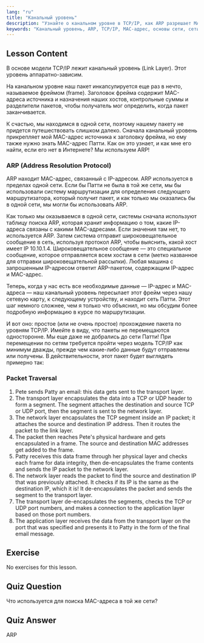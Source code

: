 ```yaml
---
lang: "ru"
title: "Канальный уровень"
description: "Узнайте о канальном уровне в TCP/IP, как ARP разрешает MAC-адреса и как происходит прохождение пакетов. Изучите основы сети с помощью этого руководства по сетям Linux."
keywords: "Канальный уровень, ARP, TCP/IP, MAC-адрес, основы сети, сети Linux, для начинающих, руководство"
---
```


## Lesson Content

В основе модели TCP/IP лежит канальный уровень (Link Layer). Этот уровень аппаратно-зависим.

На канальном уровне наш пакет инкапсулируется еще раз в нечто, называемое фреймом (frame). Заголовок фрейма содержит MAC-адреса источника и назначения наших хостов, контрольные суммы и разделители пакетов, чтобы получатель мог определить, когда пакет заканчивается.

К счастью, мы находимся в одной сети, поэтому нашему пакету не придется путешествовать слишком далеко. Сначала канальный уровень прикрепляет мой MAC-адрес источника к заголовку фрейма, но ему также нужно знать MAC-адрес Патти. Как он это узнает, и как мне его найти, если его нет в Интернете? Мы используем ARP!

### ARP (Address Resolution Protocol)

ARP находит MAC-адрес, связанный с IP-адресом. ARP используется в пределах одной сети. Если бы Патти не была в той же сети, мы бы использовали систему маршрутизации для определения следующего маршрутизатора, который получит пакет, и как только мы оказались бы в одной сети, мы могли бы использовать ARP.

Как только мы оказываемся в одной сети, системы сначала используют таблицу поиска ARP, которая хранит информацию о том, какие IP-адреса связаны с какими MAC-адресами. Если значения там нет, то используется ARP. Затем система отправит широковещательное сообщение в сеть, используя протокол ARP, чтобы выяснить, какой хост имеет IP 10.10.1.4. Широковещательное сообщение — это специальное сообщение, которое отправляется всем хостам в сети (метко названное для отправки широковещательной рассылки). Любая машина с запрошенным IP-адресом ответит ARP-пакетом, содержащим IP-адрес и MAC-адрес.

Теперь, когда у нас есть все необходимые данные — IP-адрес и MAC-адреса — наш канальный уровень пересылает этот фрейм через нашу сетевую карту, к следующему устройству, и находит сеть Патти. Этот шаг немного сложнее, чем я только что объяснил, но мы обсудим более подробную информацию в курсе по маршрутизации.

И вот оно: простое (или не очень простое) прохождение пакета по уровням TCP/IP. Имейте в виду, что пакеты не перемещаются односторонне. Мы еще даже не добрались до сети Патти! При перемещении по сетям требуется пройти через модель TCP/IP как минимум дважды, прежде чем какие-либо данные будут отправлены или получены. В действительности, этот пакет будет выглядеть примерно так:

### Packet Traversal

1. Pete sends Patty an email: this data gets sent to the transport layer.
2. The transport layer encapsulates the data into a TCP or UDP header to form a segment. The segment attaches the destination and source TCP or UDP port, then the segment is sent to the network layer.
3. The network layer encapsulates the TCP segment inside an IP packet; it attaches the source and destination IP address. Then it routes the packet to the link layer.
4. The packet then reaches Pete's physical hardware and gets encapsulated in a frame. The source and destination MAC addresses get added to the frame.
5. Patty receives this data frame through her physical layer and checks each frame for data integrity, then de-encapsulates the frame contents and sends the IP packet to the network layer.
6. The network layer reads the packet to find the source and destination IP that was previously attached. It checks if its IP is the same as the destination IP, which it is! It de-encapsulates the packet and sends the segment to the transport layer.
7. The transport layer de-encapsulates the segments, checks the TCP or UDP port numbers, and makes a connection to the application layer based on those port numbers.
8. The application layer receives the data from the transport layer on the port that was specified and presents it to Patty in the form of the final email message.

## Exercise

No exercises for this lesson.

## Quiz Question

Что используется для поиска MAC-адреса в той же сети?

## Quiz Answer

ARP
